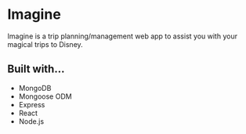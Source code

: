 # Imagine
Imagine is a trip planning/management web app to assist you with your magical trips to Disney.

## Built with...
- MongoDB
- Mongoose ODM
- Express
- React
- Node.js
